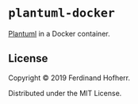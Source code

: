 # `plantuml-docker`

[Plantuml](https://plantuml.com) in a Docker container.

## License

Copyright © 2019 Ferdinand Hofherr.

Distributed under the MIT License.
